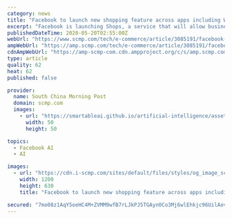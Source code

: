 ```yaml
---
category: news
title: "Facebook to launch new shopping feature across apps including WhatsApp, Messenger and Instagram"
excerpt: "Facebook is launching Shops, a service that will allow businesses to display and sell products on the world’s largest social network’s platforms, and let customers chat with businesses through WhatsApp,"
publishedDateTime: 2020-05-20T02:55:00Z
webUrl: "https://www.scmp.com/tech/e-commerce/article/3085191/facebook-launch-new-shopping-feature-across-apps-including-whatsapp"
ampWebUrl: "https://amp.scmp.com/tech/e-commerce/article/3085191/facebook-launch-new-shopping-feature-across-apps-including-whatsapp"
cdnAmpWebUrl: "https://amp-scmp-com.cdn.ampproject.org/c/s/amp.scmp.com/tech/e-commerce/article/3085191/facebook-launch-new-shopping-feature-across-apps-including-whatsapp"
type: article
quality: 62
heat: 62
published: false

provider:
  name: South China Morning Post
  domain: scmp.com
  images:
    - url: "https://smartableai.github.io/artificial-intelligence/assets/images/organizations/scmp.com-50x50.jpg"
      width: 50
      height: 50

topics:
  - Facebook AI
  - AI

images:
  - url: "https://cdn.i-scmp.com/sites/default/files/styles/og_image_scmp_generic/public/d8/images/methode/2020/05/20/97e2e190-9a41-11ea-96ff-7aff439fc3be_image_hires_103320.jpg?itok=MxbqH89h&v=1589942008"
    width: 1200
    height: 630
    title: "Facebook to launch new shopping feature across apps including WhatsApp, Messenger and Instagram"

secured: "7mo08z1AqY5oeHC4M+ZVMM9wfB7rLJkPJ5TGAyn0Co3Mj6wlEhkjc96UilAovfZAzZBer21vnSve1HnjAi3X0vUMdoL1tfrxCZ6xTxNyB32wCS2XxiPI7/vW4DbPxgslFXhGBi9nuL5BlXIQ8ybiLe/H2tMfgssojI/0VNH/fWbxLYZts3xtRk2Cqg1r+G6Ms6IiQyGKOpFA24Q8ImgfgEn/LE//r3hfyYC6EtlWvCtpXey07b4Huz+cM5F2Wo+ypchZ3jnbxKhzjG1gj2YEJcqJHWt3RJw6IpCfZ4LkIIbVRxMjh80MN6e1DIYzu3andLq7wOeVBBKLKp34vYNvekl4KsH/PrXPWcJn7E1/i90eX3c4S4NoPlVVeuTGv/CTbdSBPBItdFA7sE0tIMqQPPB5Pxh6gDmowvBEqIc4I69qRAMBogDHhvcsqadhS7UqwPCggLNsULwFvYp/u8nlHB91VWXcnlJsIEjoxZz/eEQ=;9iQ5M8KvLC5yfzpW8loiEA=="
---
```


